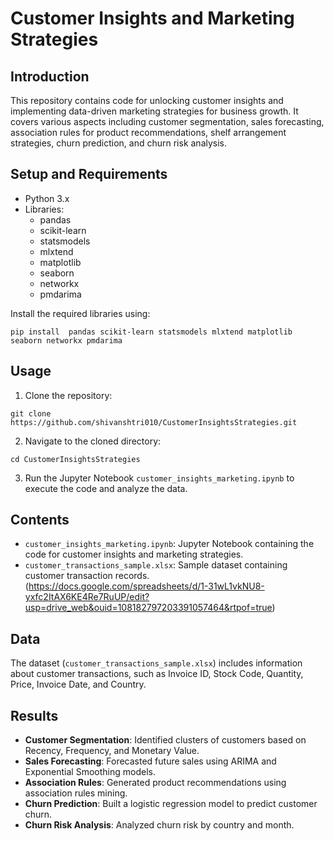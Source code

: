 # Customer Insights and Marketing Strategies

## Introduction
This repository contains code for unlocking customer insights and implementing data-driven marketing strategies for business growth. It covers various aspects including customer segmentation, sales forecasting, association rules for product recommendations, shelf arrangement strategies, churn prediction, and churn risk analysis.

## Setup and Requirements
- Python 3.x
- Libraries:
  - pandas
  - scikit-learn
  - statsmodels
  - mlxtend
  - matplotlib
  - seaborn
  - networkx
  - pmdarima

Install the required libraries using:
```
pip install  pandas scikit-learn statsmodels mlxtend matplotlib seaborn networkx pmdarima
```

## Usage
1. Clone the repository:
```
git clone https://github.com/shivanshtri010/CustomerInsightsStrategies.git
```
2. Navigate to the cloned directory:
```
cd CustomerInsightsStrategies
```
3. Run the Jupyter Notebook `customer_insights_marketing.ipynb` to execute the code and analyze the data.

## Contents
- `customer_insights_marketing.ipynb`: Jupyter Notebook containing the code for customer insights and marketing strategies.
- `customer_transactions_sample.xlsx`: Sample dataset containing customer transaction records.(https://docs.google.com/spreadsheets/d/1-31wL1vkNU8-yxfc2ItAX6KE4Re7RuUP/edit?usp=drive_web&ouid=108182797203391057464&rtpof=true)

## Data
The dataset (`customer_transactions_sample.xlsx`) includes information about customer transactions, such as Invoice ID, Stock Code, Quantity, Price, Invoice Date, and Country.

## Results
- **Customer Segmentation**: Identified clusters of customers based on Recency, Frequency, and Monetary Value.
- **Sales Forecasting**: Forecasted future sales using ARIMA and Exponential Smoothing models.
- **Association Rules**: Generated product recommendations using association rules mining.
- **Churn Prediction**: Built a logistic regression model to predict customer churn.
- **Churn Risk Analysis**: Analyzed churn risk by country and month.
